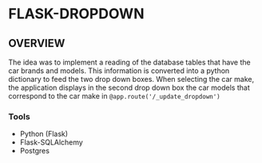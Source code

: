 # FLASK-DROPDOWN

## OVERVIEW

The idea was to implement a reading of the database tables that have the car brands and models. This information is converted into a python dictionary to feed the two drop down boxes. When selecting the car make, the application displays in the second drop down box the car models that correspond to the car make in ``` @app.route('/_update_dropdown') ```

### Tools
 * Python (Flask)
 * Flask-SQLAlchemy
 * Postgres

